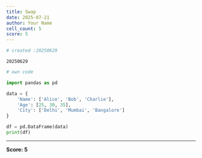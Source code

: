```yaml
---
title: Swap
date: 2025-07-21
author: Your Name
cell_count: 5
score: 5
---
```


```python
# created :20250629
```




    20250629




```python
# own code 
```


```python
import pandas as pd

```


```python
data = {
    'Name': ['Alice', 'Bob', 'Charlie'],
    'Age': [25, 30, 35],
    'City': ['Delhi', 'Mumbai', 'Bangalore']
}
```


```python
df = pd.DataFrame(data)
print(df)

```


---
**Score: 5**
